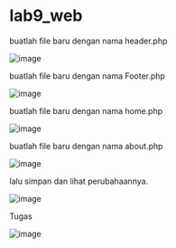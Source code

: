 # lab9_web

buatlah file baru dengan nama header.php

![image](https://user-images.githubusercontent.com/56190893/121696070-e3a56e00-caf5-11eb-83ef-3b33990af54b.png)


buatlah file baru dengan nama Footer.php 

![image](https://user-images.githubusercontent.com/56190893/121695883-b48efc80-caf5-11eb-8dda-c0424911b0c6.png)

buatlah file baru dengan nama home.php

![image](https://user-images.githubusercontent.com/56190893/121695959-c53f7280-caf5-11eb-8cc1-a3420eee6c16.png)

buatlah file baru dengan nama about.php 

![image](https://user-images.githubusercontent.com/56190893/121696217-09327780-caf6-11eb-9043-06eb04fc325b.png)


lalu simpan dan lihat perubahaannya.

![image](https://user-images.githubusercontent.com/56190893/121696185-020b6980-caf6-11eb-8e66-e5b054db5fe4.png)


Tugas 

![image](https://user-images.githubusercontent.com/56190893/121696263-17809380-caf6-11eb-88b4-5de8b3d048ac.png)

